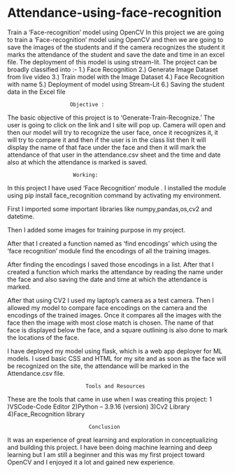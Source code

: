 # Attendance-using-face-recognition
Train a ‘Face-recognition’ model using OpenCV 
In this project we are going to train a ‘Face-recognition’ model using OpenCV and then we are going to save the images of the students and if the camera recognizes the student it marks the attendance of the student and save the date and time in an excel file. The deployment of this model is using stream-lit. The project can be broadly classified into :-
1.) Face Recognition
2.) Generate Image Dataset from live video 
3.) Train model with the Image Dataset
4.) Face Recognition with name
5.) Deployment of model using Stream-Lit
6.) Saving the student data in the Excel file


                        Objective :
The basic objective of this project is to ‘Generate-Train-Recognize.’ The user is going to click on the link and I site will pop up. Camera will open and then our model will try to recognize the user face, once it recognizes it, it will try to compare it and then if the user is in the class list then It will display the name of that face under the face and then it will mark the attendance of that user in the attendance.csv sheet and the time and date also at which the attendance is marked is saved.

                         Working:

In this project I have used ‘Face Recognition’ module . I installed the module using pip install face_recognition command by activating my environment.
 
First  I imported some important libraries like numpy,pandas,os,cv2 and datetime. 
 
Then I added some images for training purpose in my project.
 
After that I created a function named as ‘find encodings’ which using the ‘face recognition’ module find the encodings of all the training images. 
 
After finding the encodings I saved those encodings in a list. 
After that I created a function which marks the attendance by reading the name under the face and also saving the date and time at which the attendance is marked. 
 
After that using CV2 I used my laptop’s camera as a test camera. Then I allowed my model to compare face encodings on the camera and the encodings of the trained images. Once it compares all the images with the face then the image with most close match is chosen. The name of that face is displayed below the face, and a square outlining is also done to mark the locations of the face.
 
I have deployed my model using flask, which is a web app deployer for ML models. I used basic CSS and HTML for my site and as soon as the face will be recognized on the site, the attendance will be marked in the Attendance.csv file.  
 
 
 
 

                             Tools and Resources
These are the tools that came in use when I was creating this project:
1 )VSCode-Code Editor
2)Python – 3.9.16 (version)
3)Cv2 Library
4)Face_Recognition library

                              Conclusion
It was an experience of great learning and exploration in conceptualizing and building this project.  I have been doing machine learning and deep learning but I am still a beginner and this was my first project toward OpenCV and I enjoyed it a lot and gained new experience.
